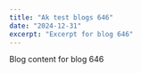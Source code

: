 ```yaml
---
title: "Ak test blogs 646"
date: "2024-12-31"
excerpt: "Excerpt for blog 646"
---
```


Blog content for blog 646
